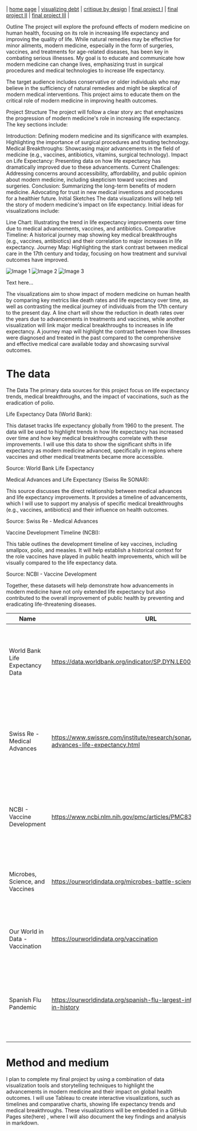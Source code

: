 | [home page](https://cmustudent.github.io/tswd-portfolio-templates/) | [visualizing debt](visualizing-government-debt) | [critique by design](critique-by-design) | [final project I](final-project-part-one) | [final project II](final-project-part-two) | [final project III](final-project-part-three) |



Outline
The project will explore the profound effects of modern medicine on human health, focusing on its role in increasing life expectancy and improving the quality of life. While natural remedies may be effective for minor ailments, modern medicine, especially in the form of surgeries, vaccines, and treatments for age-related diseases, has been key in combating serious illnesses. My goal is to educate and communicate how modern medicine can change lives, emphasizing trust in surgical procedures and medical technologies to increase life expectancy.

The target audience includes conservative or older individuals who may believe in the sufficiency of natural remedies and might be skeptical of modern medical interventions. This project aims to educate them on the critical role of modern medicine in improving health outcomes.

Project Structure
The project will follow a clear story arc that emphasizes the progression of modern medicine's role in increasing life expectancy. The key sections include:

Introduction:
Defining modern medicine and its significance with examples.
Highlighting the importance of surgical procedures and trusting technology.
Medical Breakthroughs:
Showcasing major advancements in the field of medicine (e.g., vaccines, antibiotics, vitamins, surgical technology).
Impact on Life Expectancy:
Presenting data on how life expectancy has dramatically improved due to these advancements.
Current Challenges:
Addressing concerns around accessibility, affordability, and public opinion about modern medicine, including skepticism toward vaccines and surgeries.
Conclusion:
Summarizing the long-term benefits of modern medicine.
Advocating for trust in new medical inventions and procedures for a healthier future.
Initial Sketches
The data visualizations will help tell the story of modern medicine's impact on life expectancy. Initial ideas for visualizations include:

Line Chart: Illustrating the trend in life expectancy improvements over time due to medical advancements, vaccines, and antibiotics.
Comparative Timeline: A historical journey map showing key medical breakthroughs (e.g., vaccines, antibiotics) and their correlation to major increases in life expectancy.
Journey Map: Highlighting the stark contrast between medical care in the 17th century and today, focusing on how treatment and survival outcomes have improved.
>
 ![Image 1](Image1.jpg)
 ![Image 2](Image2.jpg)
 ![Image 3](Image3.jpg)

Text here...




The visualizations aim to show impact of modern medicine on human health by comparing key metrics like death rates and life expectancy over time, as well as contrasting the medical journey of individuals from the 17th century to the present day. A line chart will show the reduction in death rates over the years due to advancements in treatments and vaccines, while another visualization will link major medical breakthroughs to increases in life expectancy. A journey map will highlight the contrast between how illnesses were diagnosed and treated in the past compared to the comprehensive and effective medical care available today and showcasing survival outcomes.

# The data

The Data
The primary data sources for this project focus on life expectancy trends, medical breakthroughs, and the impact of vaccinations, such as the eradication of polio.

Life Expectancy Data (World Bank):

This dataset tracks life expectancy globally from 1960 to the present. The data will be used to highlight trends in how life expectancy has increased over time and how key medical breakthroughs correlate with these improvements. I will use this data to show the significant shifts in life expectancy as modern medicine advanced, specifically in regions where vaccines and other medical treatments became more accessible.

Source: World Bank Life Expectancy

Medical Advances and Life Expectancy (Swiss Re SONAR):

This source discusses the direct relationship between medical advances and life expectancy improvements. It provides a timeline of advancements, which I will use to support my analysis of specific medical breakthroughs (e.g., vaccines, antibiotics) and their influence on health outcomes.

Source: Swiss Re - Medical Advances

Vaccine Development Timeline (NCBI):

This table outlines the development timeline of key vaccines, including smallpox, polio, and measles. It will help establish a historical context for the role vaccines have played in public health improvements, which will be visually compared to the life expectancy data.

Source: NCBI - Vaccine Development


Together, these datasets will help demonstrate how advancements in modern medicine have not only extended life expectancy but also contributed to the overall improvement of public health by preventing and eradicating life-threatening diseases.

| Name                                | URL                                                                                  | Description                                                              |
|-------------------------------------|--------------------------------------------------------------------------------------|--------------------------------------------------------------------------|
| World Bank Life Expectancy Data      | https://data.worldbank.org/indicator/SP.DYN.LE00.IN                                   | Tracks global life expectancy from 1960 to the present, showing trends in how medical advancements have increased life expectancy. |
| Swiss Re - Medical Advances          | https://www.swissre.com/institute/research/sonar/sonar2023/medical-advances-life-expectancy.html | Discusses the relationship between medical advances and improvements in life expectancy, providing a timeline of key breakthroughs. |
| NCBI - Vaccine Development           | https://www.ncbi.nlm.nih.gov/pmc/articles/PMC8386248/table/TAB1/                      | Provides a timeline of key vaccines (e.g., smallpox, polio) and their role in improving public health outcomes. |
| Microbes, Science, and Vaccines      | https://ourworldindata.org/microbes-battle-science-vaccines                           | Discusses the history of vaccines and how they have been used to fight microbes and prevent diseases. |
| Our World in Data - Vaccination      | https://ourworldindata.org/vaccination                                                | Provides comprehensive data on vaccination rates and their impact on global health. |
| Spanish Flu Pandemic                 | https://ourworldindata.org/spanish-flu-largest-influenza-pandemic-in-history          | Details the history and impact of the Spanish Flu pandemic, one of the deadliest influenza outbreaks in history. |


# Method and medium


I plan to complete my final project by using a combination of data visualization tools and storytelling techniques to highlight the advancements in modern medicine and their impact on global health outcomes. I will use Tableau to create interactive visualizations, such as timelines and comparative charts, showing life expectancy trends and medical breakthroughs. These visualizations will be embedded in a GitHub Pages site(here) , where I will also document the key findings and analysis in markdown. 
